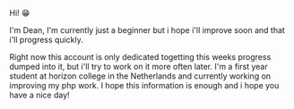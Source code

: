 Hi! 😁

I'm Dean, I'm currently just a beginner but i hope i'll improve soon and that i'll progress quickly.

Right now this account is only  dedicated togetting this weeks progress dumped into it, but i'll try to  work on it more often later.
I'm a first year student at horizon college in the Netherlands and currently working on improving my php work.
I hope this information is enough and i hope you have a nice day!
